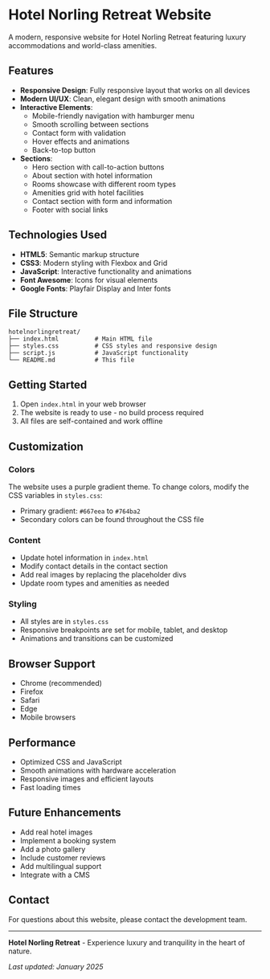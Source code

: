 # Hotel Norling Retreat Website

A modern, responsive website for Hotel Norling Retreat featuring luxury accommodations and world-class amenities.

## Features

- **Responsive Design**: Fully responsive layout that works on all devices
- **Modern UI/UX**: Clean, elegant design with smooth animations
- **Interactive Elements**: 
  - Mobile-friendly navigation with hamburger menu
  - Smooth scrolling between sections
  - Contact form with validation
  - Hover effects and animations
  - Back-to-top button
- **Sections**:
  - Hero section with call-to-action buttons
  - About section with hotel information
  - Rooms showcase with different room types
  - Amenities grid with hotel facilities
  - Contact section with form and information
  - Footer with social links

## Technologies Used

- **HTML5**: Semantic markup structure
- **CSS3**: Modern styling with Flexbox and Grid
- **JavaScript**: Interactive functionality and animations
- **Font Awesome**: Icons for visual elements
- **Google Fonts**: Playfair Display and Inter fonts

## File Structure

```
hotelnorlingretreat/
├── index.html          # Main HTML file
├── styles.css          # CSS styles and responsive design
├── script.js           # JavaScript functionality
└── README.md           # This file
```

## Getting Started

1. Open `index.html` in your web browser
2. The website is ready to use - no build process required
3. All files are self-contained and work offline

## Customization

### Colors
The website uses a purple gradient theme. To change colors, modify the CSS variables in `styles.css`:
- Primary gradient: `#667eea` to `#764ba2`
- Secondary colors can be found throughout the CSS file

### Content
- Update hotel information in `index.html`
- Modify contact details in the contact section
- Add real images by replacing the placeholder divs
- Update room types and amenities as needed

### Styling
- All styles are in `styles.css`
- Responsive breakpoints are set for mobile, tablet, and desktop
- Animations and transitions can be customized

## Browser Support

- Chrome (recommended)
- Firefox
- Safari
- Edge
- Mobile browsers

## Performance

- Optimized CSS and JavaScript
- Smooth animations with hardware acceleration
- Responsive images and efficient layouts
- Fast loading times

## Future Enhancements

- Add real hotel images
- Implement a booking system
- Add a photo gallery
- Include customer reviews
- Add multilingual support
- Integrate with a CMS

## Contact

For questions about this website, please contact the development team.

---

**Hotel Norling Retreat** - Experience luxury and tranquility in the heart of nature.

*Last updated: January 2025*